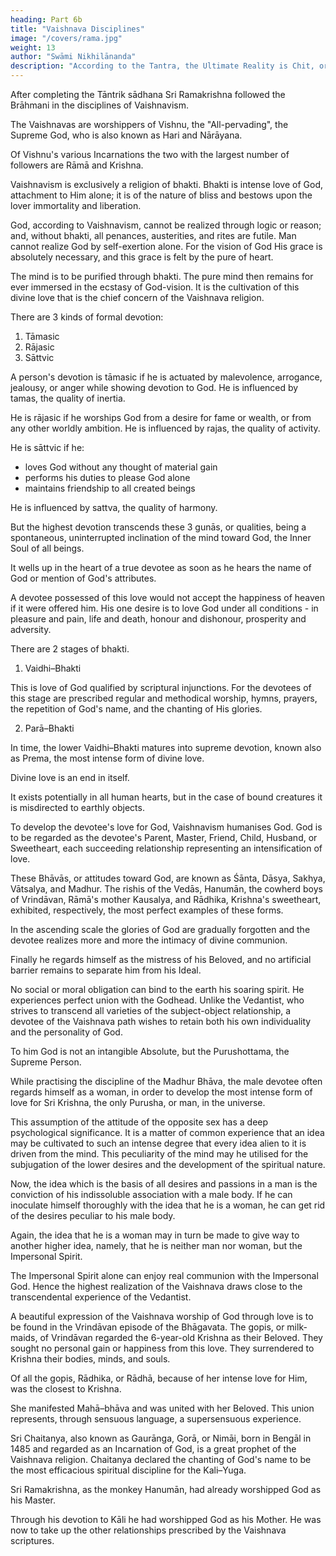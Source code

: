 ```yaml
---
heading: Part 6b
title: "Vaishnava Disciplines"
image: "/covers/rama.jpg"
weight: 13
author: "Swāmi Nikhilānanda"
description: "According to the Tantra, the Ultimate Reality is Chit, or Consciousness"
---
```




After completing the Tāntrik sādhana Sri Ramakrishna followed the Brāhmani in the disciplines of Vaishnavism.

The Vaishnavas are worshippers of Vishnu, the "All-pervading", the Supreme God, who is also known as Hari and Nārāyana. 

Of Vishnu's various Incarnations the two with the largest number of followers are Rāmā and Krishna.

Vaishnavism is exclusively a religion of bhakti. Bhakti is intense love of God, attachment to Him alone; it is of the nature of bliss and bestows upon the lover immortality and liberation. 

God, according to Vaishnavism, cannot be realized through logic or reason; and, without bhakti, all penances, austerities, and rites are futile. Man cannot realize God by self-exertion alone. For the vision of God His grace is absolutely necessary, and this grace is felt by the pure of heart.

The mind is to be purified through bhakti. The pure mind then remains for ever immersed in the ecstasy of God-vision. It is the cultivation of this divine love that is the chief concern of the Vaishnava religion.

There are 3 kinds of formal devotion:

1. Tāmasic
2. Rājasic
3. Sāttvic

A person's devotion is tāmasic if he is actuated by malevolence, arrogance, jealousy, or anger while showing devotion to God. He is influenced by tamas, the quality of inertia. 

He is rājasic if he worships God from a desire for fame or wealth, or from any other worldly ambition. He is influenced by rajas, the quality of activity. 

He is sāttvic if he:
- loves God without any thought of material gain
- performs his duties to please God alone
- maintains friendship to all created beings

He is influenced by sattva, the quality of harmony. 

But the highest devotion transcends these 3 gunās, or qualities, being a spontaneous, uninterrupted inclination of the mind toward God, the Inner Soul of all beings.

It wells up in the heart of a true devotee as soon as he hears the name of God or mention of God's attributes. 

A devotee possessed of this love would not accept the happiness of heaven if it were offered him. His one desire is to love God under all conditions - in pleasure and pain, life and death, honour and dishonour, prosperity and adversity.

There are 2 stages of bhakti.

1. Vaidhi–Bhakti

This is love of God qualified by scriptural injunctions. For the devotees of this stage are prescribed regular and methodical worship, hymns, prayers, the repetition of God's name, and the chanting of His glories.

2. Parā–Bhakti

In time, the lower Vaidhi–Bhakti matures into supreme devotion, known also as Prema, the most intense form of divine love. 

Divine love is an end in itself.

It exists potentially in all human hearts, but in the case of bound creatures it is misdirected to earthly objects.

To develop the devotee's love for God, Vaishnavism humanises God. God is to be regarded as the devotee's Parent, Master, Friend, Child, Husband, or Sweetheart, each succeeding relationship representing an intensification of love. 

These Bhāvās, or attitudes toward God, are known as Śānta, Dāsya, Sakhya, Vātsalya, and Madhur. The rishis of the Vedās, Hanumān, the cowherd boys of Vrindāvan, Rāmā's mother Kausalya, and Rādhika, Krishna's sweetheart, exhibited, respectively, the most perfect examples of these forms.

In the ascending scale the glories of God are gradually forgotten and the devotee realizes more and more the intimacy of divine communion. 

Finally he regards himself as the mistress of his Beloved, and no artificial barrier remains to separate him from his Ideal.

No social or moral obligation can bind to the earth his soaring spirit. He experiences perfect union with the Godhead. Unlike the Vedantist, who strives to transcend all varieties of the subject-object relationship, a devotee of the Vaishnava path wishes to retain both his own individuality and the personality of God. 

To him God is not an intangible Absolute, but the Purushottama, the Supreme Person.

While practising the discipline of the Madhur Bhāva, the male devotee often regards himself as a woman, in order to develop the most intense form of love for Sri Krishna, the only Purusha, or man, in the universe. 

This assumption of the attitude of the opposite sex has a deep psychological significance. It is a matter of common experience that an idea may be cultivated to such an intense degree that every idea alien to it is driven from the mind. This peculiarity of the mind may he utilised for the subjugation of the lower desires and the development of the spiritual nature. 

Now, the idea which is the basis of all desires and passions in a man is the conviction of his indissoluble association with a male body. If he can inoculate himself thoroughly with the idea that he is a woman, he can get rid of the desires peculiar to his male body.

Again, the idea that he is a woman may in turn be made to give way to another higher idea, namely, that he is neither man nor woman, but the Impersonal Spirit.

The Impersonal Spirit alone can enjoy real communion with the Impersonal God. Hence the highest realization of the Vaishnava draws close to the transcendental experience of the Vedantist.

A beautiful expression of the Vaishnava worship of God through love is to be found in the Vrindāvan episode of the Bhāgavata. The gopis, or milk-maids, of Vrindāvan regarded the 6-year-old Krishna as their Beloved. They sought no personal gain or happiness from this love. They surrendered to Krishna their bodies, minds, and souls. 

Of all the gopis, Rādhika, or Rādhā, because of her intense love for Him, was the closest to
Krishna. 

She manifested Mahā–bhāva and was united with her Beloved. This union represents, through sensuous language, a supersensuous experience. 

Sri Chaitanya, also known as Gaurānga, Gorā, or Nimāi, born in Bengāl in 1485 and regarded as an Incarnation of God, is a great prophet of the Vaishnava religion. Chaitanya declared the chanting of God's name to be the most efficacious spiritual discipline for the Kali–Yuga.

Sri Ramakrishna, as the monkey Hanumān, had already worshipped God as his Master.

Through his devotion to Kāli he had worshipped God as his Mother. He was now to take up the other relationships prescribed by the Vaishnava scriptures.
